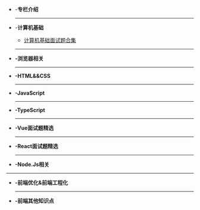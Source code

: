 

<!-- docs/_sidebar.md -->

* -**专栏介绍**

  ------

- -**计算机基础**

  - [计算机基础面试题合集](面试题集合/面试题精选合集/计算机基础面试题合集.md)

  ------

- **-浏览器相关**

  ------

- **-HTML&&CSS**

  ------

- **-JavaScript**

  ------

- **-TypeScript**

  ------

- **-Vue面试题精选**

  ------

- **-React面试题精选**

  ------

- **-Node.Js相关**

------

- **-前端优化&前端工程化**

  ------

- **-前端其他知识点**



